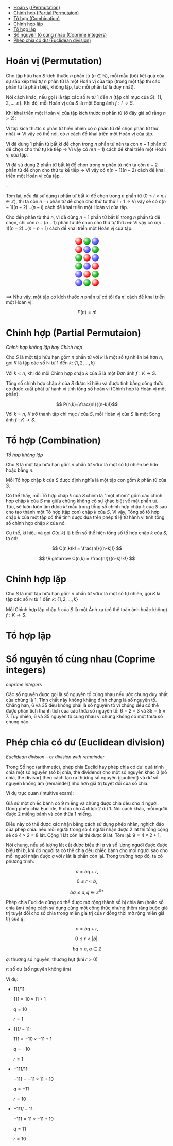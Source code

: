 
<!-- @import "[TOC]" {cmd="toc" depthFrom=1 depthTo=6 orderedList=false} -->

<!-- code_chunk_output -->

- [Hoán vị (Permutation)](#hoán-vị-permutation)
- [Chỉnh hợp (Partial Permutaion)](#chỉnh-hợp-partial-permutaion)
- [Tổ hợp (Combination)](#tổ-hợp-combination)
- [Chỉnh hợp lặp](#chỉnh-hợp-lặp)
- [Tổ hợp lặp](#tổ-hợp-lặp)
- [Số nguyên tố cùng nhau (Coprime integers)](#số-nguyên-tố-cùng-nhau-coprime-integers)
- [Phép chia có dư (Euclidean division)](#phép-chia-có-dư-euclidean-division)

<!-- /code_chunk_output -->

# Hoán vị (Permutation)

Cho tập hữu hạn $S$ kích thước $n$ phần tử ($n \in \mathbb{N}$), mỗi mẫu (bộ) kết quả của sự sắp xếp thứ tự $n$ phần tử là một Hoán vị của tập (trong một tập thì các phần tử là phân biệt, không lặp, tức mỗi phần tử là duy nhất).

Nói cách khác, nếu gọi $I$ là tập các số $\mathbb{N}$ từ $1$ đến $n$ (tập chỉ mục của $S$): $\lbrace 1, 2, ..., n\rbrace$. Khi đó, mỗi Hoán vị của $S$ là một Song ánh $f:I\to S$.

Khi khai triển một Hoán vị của tập kích thước $n$ phần tử (ở đây giả sử rằng $n>2$):

Vì tập kích thước $n$ phần tử hiển nhiên có $n$ phần tử để chọn phần tử thứ nhất $\Rightarrow$ Vì vậy có thể nói, có $n$ cách để khai triển một Hoán vị của tập.

Vì đã dùng $1$ phần tử bất kì để chọn trong $n$ phần tử nên ta còn $n-1$ phần tử để chọn cho thứ tự kế tiếp $\Rightarrow$ Vì vậy có $n(n-1)$ cách để khai triển một Hoán vị của tập.

Vì đã sử dụng $2$ phần tử bất kì để chọn trong $n$ phần tử nên ta còn $n-2$ phần tử để chọn cho thứ tự kế tiếp $\Rightarrow$ Vì vậy có $n(n-1)(n-2)$ cách để khai triển một Hoán vị của tập.

...

Tóm lại, nếu đã sử dụng $i$ phần tử bất kì để chọn trong $n$ phần tử $(0 \leq i < n, i \in \mathbb{Z})$, thì ta còn $n-i$ phần tử để chọn cho thứ tự thứ $i+1$ $\Rightarrow$ Vì vậy sẽ có $n(n-1)(n-2)...(n-i)$ cách để khai triển một Hoán vị của tập.

Cho đến phần tử thứ $n$, vì đã dùng $n-1$ phần tử bất kì trong $n$ phần tử để chọn, chỉ còn $n-(n-1)$ phần tử để chọn cho thứ tự thứ $n \Rightarrow$  Vì vậy có $n(n-1)(n-2)...(n-n+1)$ cách để khai triển một Hoán vị của tập.

<p align="center">
<img width="88" src="Permutations_RGB.svg"/>
</p>

$\implies$ Như vậy, một tập có kích thước $n$ phần tử có tối đa $n!$ cách để khai triển một Hoán vị:

$$P(n)=n!$$

# Chỉnh hợp (Partial Permutaion)

*Chỉnh hợp không lặp hay Chỉnh hợp*

Cho $S$ là một tập hữu hạn gồm $n$ phần tử với $k$ là một số tự nhiên bé hơn $n$, gọi $K$ là tập các số $\mathbb{N}$ từ $1$ đến $k$: $\lbrace 1, 2, ..., k\rbrace$

Với $k \lt n$, khi đó mỗi Chỉnh hợp chập $k$ của $S$ là một Đơn ánh $f:K\to S$.

Tổng số chỉnh hợp chập $k$ của $S$ được kí hiệu và được tính bằng công thức có được xuất phát từ hành vi tính tổng số hoán vị (Chỉnh hợp là Hoán vị một phần):

$$ P(n,k)=\frac{n!}{(n-k)!}$$

Với $k=n$, $K$ trở thành tập chỉ mục $I$ của $S$, mỗi Hoán vị của $S$ là một Song ánh $f:K\to S$.

# Tổ hợp (Combination)

*Tổ hợp không lặp*

Cho $S$ là một tập hữu hạn gồm $n$ phần tử với $k$ là một số tự nhiên bé hơn hoặc bằng $n$.

Mỗi Tổ hợp chập $k$ của $S$ được định nghĩa là một tập con gồm $k$ phần tử của $S$.

Có thể thấy, mỗi Tổ hợp chập $k$ của $S$ chính là "một nhóm" gồm các chỉnh hợp chập $k$ của $S$ mà giữa chúng không có sự khác biệt về mặt phần tử. Tức, sẽ luôn luôn tìm được $k!$ mẫu trong tổng số chỉnh hợp chập $k$ của $S$ sao cho tạo thành một Tổ hợp (tập con) chập $k$ của $S$. Vì vậy, Tổng số tổ hợp chập $k$ của một tập có thể tính được dựa trên phép tỉ lệ từ hành vi tính tổng số chỉnh hợp chập $k$ của nó.

Cụ thể, kí hiệu và gọi $C(n,k)$ là biến số thể hiện tổng số tổ hợp chập $k$ của $S$, ta có:

$$ C(n,k)k! = \frac{n!}{(n-k)!} $$

$$ \Rightarrow C(n,k) = \frac{n!}{(n-k)!k!} $$

# Chỉnh hợp lặp

Cho $S$ là một tập hữu hạn gồm $n$ phần tử với $k$ là một số tự nhiên, gọi $K$ là tập các số $\mathbb{N}$ từ $1$ đến $k$: $\lbrace 1, 2, ..., k\rbrace$

Mỗi Chỉnh hợp lặp chập $k$ của $S$ là một Ánh xạ (có thể toàn ánh hoặc không) $f:K\to S$.

# Tổ hợp lặp

# Số nguyên tố cùng nhau (Coprime integers)

*coprime integers*

Các số nguyên được gọi là số nguyên tố cùng nhau nếu ước chung duy nhất của chúng là $1$. Tính chất này không khẳng định chúng là số nguyên tố. Chẳng hạn, $6$ và $35$ đều không phải là số nguyên tố vì chúng đều có thể được phân tích thành tích của các thừa số nguyên tố: $6 = 2 \times 3$ và $35 = 5 \times 7.$ Tuy nhiên, $6$ và $35$ nguyên tố cùng nhau vì chúng không có một thừa số chung nào.

# Phép chia có dư (Euclidean division)

*Euclidean division – or division with remainder*

Trong Số học (arithmetic), phép chia Euclid hay phép chia có dư: quá trình chia một số nguyên (số bị chia, the dividend) cho một số nguyên khác $0$ (số chia, the divisor) theo cách tạo ra thương số nguyên (quotient) và dư số nguyên không âm (remainder) nhỏ hơn giá trị tuyệt đối của số chia.

Ví dụ trực quan (intuitive exam):

Giả sử một chiếc bánh có $9$ miếng và chúng được chia đều cho $4$ người. Dùng phép chia Euclide, $9$ chia cho $4$ được $2$ dư $1$. Nói cách khác, mỗi người được $2$ miếng bánh và còn thừa $1$ miếng.

Điều này có thể được xác nhận bằng cách sử dụng phép nhân, nghịch đảo của phép chia: nếu mỗi người trong số $4$ người nhận được $2$ lát thì tổng cộng sẽ có $4 \times 2 = 8$ lát. Cộng $1$ lát còn lại thì được $9$ lát. Tóm lại: $9 = 4 \times 2 + 1.$

Nói chung, nếu số lượng lát cắt được biểu thị $a$ và số lượng người được được biểu thị $b$, khi đó người ta có thể chia đều chiếc bánh cho mọi người sao cho mỗi người nhận được $q$ với $r$ lát là phần còn lại. Trong trường hợp đó, ta có phương trình:

$$ a = bq + r, $$

$$ 0 \leq r \lt b, $$

$$ bq \leq a, q \in \mathbb{Z}^{0+}$$

Phép chia Euclide cũng có thể được mở rộng thành số bị chia âm (hoặc số chia âm) bằng cách sử dụng cùng một công thức nhưng thêm ràng buộc giá trị tuyệt đối cho số chia trong miền giá trị của $r$ đồng thời mở rộng miền giá trị của $q$:

$$ a = bq + r, $$

$$ 0 \leq r \lt \vert b \vert, $$

$$ bq \leq a, q \in \mathbb{Z}$$

$q$: thương số nguyên, thương hụt (khi $r \gt 0$)

$r$: số dư (số nguyên không âm)

Ví dụ:

+ $111/11$:

    $111 = 10 \times 11 + 1$

    $q = 10$

    $r = 1$

+ $111/-11$:

    $111 = -10 \times -11 + 1$

    $q = -10$

    $r = 1$

+ $-111/11$:

    $-111 = -11 \times 11 + 10$

    $q = -11$

    $r = 10$

+ $-111/-11$:

    $-111 = 11 \times -11 + 10$

    $q = 11$

    $r = 10$